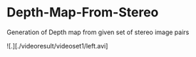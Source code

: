 # Depth-Map-From-Stereo
Generation of Depth map from given set of stereo image pairs

![.][./videoresult/videoset1/left.avi]
